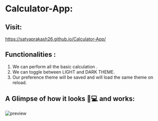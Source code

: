 # Calculator-App:

## Visit:

https://satyaprakash26.github.io/Calculator-App/

## Functionalities :

1) We can perform all the basic calculation .
2) We can toggle between LIGHT and DARK THEME.
3) Our preference theme will be saved and will load the same theme on reload.

## A Glimpse of how it looks 📱💻 and works:

![preview](https://user-images.githubusercontent.com/68632303/107651856-fb82f780-6ca5-11eb-8735-c82eb64fc187.gif)

